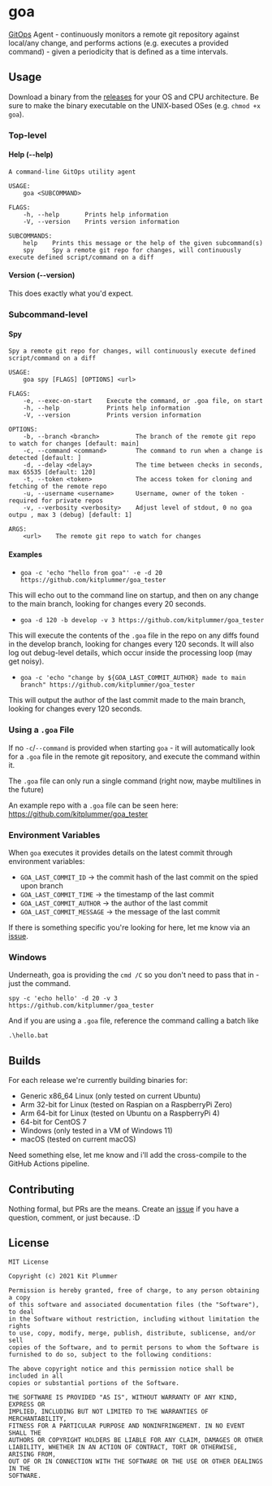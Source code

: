 # goa
[GitOps](https://www.redhat.com/en/topics/devops/what-is-gitops) Agent - continuously monitors a remote git repository against local/any change, and performs actions (e.g. executes a provided command) - given a periodicity that is defined as a time intervals.

## Usage

Download a binary from the [releases](https://github.com/kitplummer/goa/releases) for your OS and CPU architecture.  Be sure to make the binary executable on the UNIX-based OSes (e.g. `chmod +x goa`).
### Top-level

#### Help (--help)
```
A command-line GitOps utility agent

USAGE:
    goa <SUBCOMMAND>

FLAGS:
    -h, --help       Prints help information
    -V, --version    Prints version information

SUBCOMMANDS:
    help    Prints this message or the help of the given subcommand(s)
    spy     Spy a remote git repo for changes, will continuously execute defined script/command on a diff
```

#### Version (--version)
This does exactly what you'd expect.

### Subcommand-level 

#### Spy
```
Spy a remote git repo for changes, will continuously execute defined script/command on a diff

USAGE:
    goa spy [FLAGS] [OPTIONS] <url>

FLAGS:
    -e, --exec-on-start    Execute the command, or .goa file, on start
    -h, --help             Prints help information
    -V, --version          Prints version information

OPTIONS:
    -b, --branch <branch>          The branch of the remote git repo to watch for changes [default: main]
    -c, --command <command>        The command to run when a change is detected [default: ]
    -d, --delay <delay>            The time between checks in seconds, max 65535 [default: 120]
    -t, --token <token>            The access token for cloning and fetching of the remote repo
    -u, --username <username>      Username, owner of the token - required for private repos
    -v, --verbosity <verbosity>    Adjust level of stdout, 0 no goa outpu , max 3 (debug) [default: 1]

ARGS:
    <url>    The remote git repo to watch for changes
```

#### Examples

* `goa -c 'echo "hello from goa"' -e -d 20 https://github.com/kitplummer/goa_tester`

This will echo out to the command line on startup, and then on any change to the main branch, looking for changes every 20 seconds.

* `goa -d 120 -b develop -v 3 https://github.com/kitplummer/goa_tester`

This will execute the contents of the `.goa` file in the repo on any diffs found in the develop branch, looking for changes every 120 seconds.  It will also log out debug-level details, which occur inside the processing loop (may get noisy).

* `goa -c 'echo "change by ${GOA_LAST_COMMIT_AUTHOR} made to main branch" https://github.com/kitplummer/goa_tester`

This will output the author of the last commit made to the main branch, looking for changes every 120 seconds.

### Using a `.goa` File

If no `-c`/`--command` is provided when starting `goa` - it will automatically look for a `.goa` file in the remote git repository, and execute the command within it.

The `.goa` file can only run a single command (right now, maybe multilines in the future)

An example repo with a `.goa` file can be seen here: https://github.com/kitplummer/goa_tester

### Environment Variables

When `goa` executes it provides details on the latest commit through environment variables:

* `GOA_LAST_COMMIT_ID` -> the commit hash of the last commit on the spied upon branch
* `GOA_LAST_COMMIT_TIME` -> the timestamp of the last commit
* `GOA_LAST_COMMIT_AUTHOR` -> the author of the last commit
* `GOA_LAST_COMMIT_MESSAGE` -> the message of the last commit

If there is something specific you're looking for here, let me know via an [issue](https://github.com/kitplummer/goa/issues).

### Windows

Underneath, goa is providing the `cmd /C` so you don't need to pass that in - just the command.

`spy -c 'echo hello' -d 20 -v 3 https://github.com/kitplummer/goa_tester`

And if you are using a `.goa` file, reference the command calling a batch like

```
.\hello.bat
```

## Builds
For each release we're currently building binaries for:
* Generic x86_64 Linux (only tested on current Ubuntu)
* Arm 32-bit for Linux (tested on Raspian on a RaspberryPi Zero)
* Arm 64-bit for Linux (tested on Ubuntu on a RaspberryPi 4)
* 64-bit for CentOS 7
* Windows (only tested in a VM of Windows 11)
* macOS (tested on current macOS)

Need something else, let me know and i'll add the cross-compile to the GitHub Actions pipeline.

## Contributing

Nothing formal, but PRs are the means. Create an [issue](https://github.com/kitplummer/goa/issues) if you have a question, comment, or just because. :D

## License

```
MIT License

Copyright (c) 2021 Kit Plummer

Permission is hereby granted, free of charge, to any person obtaining a copy
of this software and associated documentation files (the "Software"), to deal
in the Software without restriction, including without limitation the rights
to use, copy, modify, merge, publish, distribute, sublicense, and/or sell
copies of the Software, and to permit persons to whom the Software is
furnished to do so, subject to the following conditions:

The above copyright notice and this permission notice shall be included in all
copies or substantial portions of the Software.

THE SOFTWARE IS PROVIDED "AS IS", WITHOUT WARRANTY OF ANY KIND, EXPRESS OR
IMPLIED, INCLUDING BUT NOT LIMITED TO THE WARRANTIES OF MERCHANTABILITY,
FITNESS FOR A PARTICULAR PURPOSE AND NONINFRINGEMENT. IN NO EVENT SHALL THE
AUTHORS OR COPYRIGHT HOLDERS BE LIABLE FOR ANY CLAIM, DAMAGES OR OTHER
LIABILITY, WHETHER IN AN ACTION OF CONTRACT, TORT OR OTHERWISE, ARISING FROM,
OUT OF OR IN CONNECTION WITH THE SOFTWARE OR THE USE OR OTHER DEALINGS IN THE
SOFTWARE.
```
